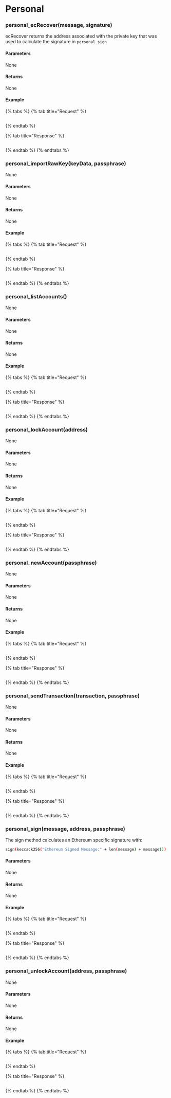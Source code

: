 # Personal

### personal\_ecRecover\(message, signature\)

ecRecover returns the address associated with the private key that was used to calculate the signature in `personal_sign`

#### **Parameters**

None

#### **Returns**

None

#### **Example**

{% tabs %}
{% tab title="Request" %}
```bash

```
{% endtab %}

{% tab title="Response" %}
```

```
{% endtab %}
{% endtabs %}

### personal\_importRawKey\(keyData, passphrase\)

None

#### **Parameters**

None

#### **Returns**

None

#### **Example**

{% tabs %}
{% tab title="Request" %}
```bash

```
{% endtab %}

{% tab title="Response" %}
```

```
{% endtab %}
{% endtabs %}

### personal\_listAccounts\(\)

None

#### **Parameters**

None

#### **Returns**

None

#### **Example**

{% tabs %}
{% tab title="Request" %}
```bash

```
{% endtab %}

{% tab title="Response" %}
```

```
{% endtab %}
{% endtabs %}

### personal\_lockAccount\(address\)

None

#### **Parameters**

None

#### **Returns**

None

#### **Example**

{% tabs %}
{% tab title="Request" %}
```bash

```
{% endtab %}

{% tab title="Response" %}
```

```
{% endtab %}
{% endtabs %}

### personal\_newAccount\(passphrase\)

None

#### **Parameters**

None

#### **Returns**

None

#### **Example**

{% tabs %}
{% tab title="Request" %}
```bash

```
{% endtab %}

{% tab title="Response" %}
```

```
{% endtab %}
{% endtabs %}

### personal\_sendTransaction\(transaction, passphrase\)

None

#### **Parameters**

None

#### **Returns**

None

#### **Example**

{% tabs %}
{% tab title="Request" %}
```bash

```
{% endtab %}

{% tab title="Response" %}
```

```
{% endtab %}
{% endtabs %}

### personal\_sign\(message, address, passphrase\)

The sign method calculates an Ethereum specific signature with: 

```bash
sign(keccack256("Ethereum Signed Message:" + len(message) + message)))
```

#### **Parameters**

None

#### **Returns**

None

#### **Example**

{% tabs %}
{% tab title="Request" %}
```bash

```
{% endtab %}

{% tab title="Response" %}
```

```
{% endtab %}
{% endtabs %}

### personal\_unlockAccount\(address, passphrase\)

None

#### **Parameters**

None

#### **Returns**

None

#### **Example**

{% tabs %}
{% tab title="Request" %}
```bash

```
{% endtab %}

{% tab title="Response" %}
```

```
{% endtab %}
{% endtabs %}



